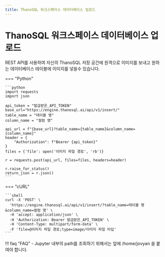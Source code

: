 ```yaml
---
title: ThanoSQL 워크스페이스 데이터베이스 업로드
---
```


# __ThanoSQL 워크스페이스 데이터베이스 업로드__

REST API를 사용하여 자신의 ThanoSQL 저장 공간에 원격으로 이미지를 보내고 원하는 데이터베이스 테이블에 이미지를 넣을수 있습니다. 

=== "Python"

    ```python
    import requests
    import json

    api_token = "발급받은_API_TOKEN"
    base_url="https://engine.thanosql.ai/api/v1/insert/"
    table_name = "테이블 명"
    column_name = "컬럼 명"

    api_url = f"{base_url}?table_name={table_name}&column_name={column_name}"
    header = {
        "Authorization": f"Bearer {api_token}"
    }
    files = {'file': open('이미지 파일 경로', 'rb')}

    r = requests.post(api_url, files=files, headers=header)

    r.raise_for_status()
    return_json = r.json()
    ```

=== "cURL"

    ```shell 
    curl -X 'POST' \
      'https://engine.thanosql.ai/api/v1/insert/?table_name=테이블 명&column_name=컬럼 명' \
      -H 'accept: application/json' \
      -H 'Authorization: Bearer 발급받은_API_TOKEN' \
      -H 'Content-Type: multipart/form-data' \
      -F 'file=@이미지 파일 경로;type=image/이미지 파일 타입'
    ```

!!! faq "FAQ" 
    - Jupyter 내부의 path를 조회하기 위해서는 앞에 /home/jovyan 을 붙여야 합니다.